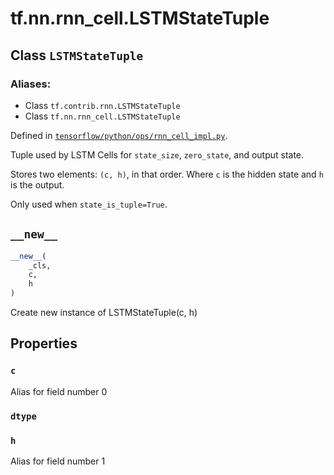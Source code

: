 <div itemscope itemtype="http://developers.google.com/ReferenceObject">
<meta itemprop="name" content="tf.nn.rnn_cell.LSTMStateTuple" />
<meta itemprop="path" content="Stable" />
<meta itemprop="property" content="c"/>
<meta itemprop="property" content="dtype"/>
<meta itemprop="property" content="h"/>
<meta itemprop="property" content="__new__"/>
</div>

# tf.nn.rnn_cell.LSTMStateTuple

## Class `LSTMStateTuple`



### Aliases:

* Class `tf.contrib.rnn.LSTMStateTuple`
* Class `tf.nn.rnn_cell.LSTMStateTuple`



Defined in [`tensorflow/python/ops/rnn_cell_impl.py`](https://www.tensorflow.org/code/tensorflow/python/ops/rnn_cell_impl.py).

Tuple used by LSTM Cells for `state_size`, `zero_state`, and output state.

Stores two elements: `(c, h)`, in that order. Where `c` is the hidden state
and `h` is the output.

Only used when `state_is_tuple=True`.

<h2 id="__new__"><code>__new__</code></h2>

``` python
__new__(
    _cls,
    c,
    h
)
```

Create new instance of LSTMStateTuple(c, h)



## Properties

<h3 id="c"><code>c</code></h3>

Alias for field number 0

<h3 id="dtype"><code>dtype</code></h3>



<h3 id="h"><code>h</code></h3>

Alias for field number 1



